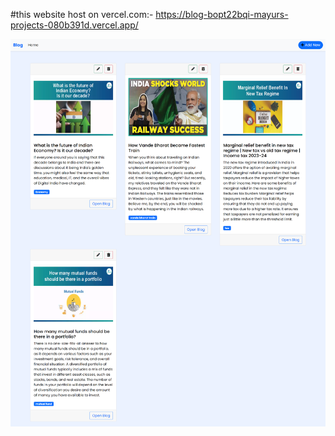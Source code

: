 #this website host on vercel.com:- https://blog-bopt22bqi-mayurs-projects-080b391d.vercel.app/




![Alt Text](imgblog/1.png)
